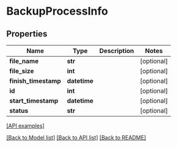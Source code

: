 # BackupProcessInfo

## Properties
Name | Type | Description | Notes
------------ | ------------- | ------------- | -------------
**file_name** | **str** |  | [optional] 
**file_size** | **int** |  | [optional] 
**finish_timestamp** | **datetime** |  | [optional] 
**id** | **int** |  | [optional] 
**start_timestamp** | **datetime** |  | [optional] 
**status** | **str** |  | [optional] 

[[API examples]](http://devopshq.github.io/teamcity/teamcity_models/BackupProcessInfo.html)

[[Back to Model list]](../README.md#documentation-for-models) [[Back to API list]](../README.md#documentation-for-api-endpoints) [[Back to README]](../README.md)


